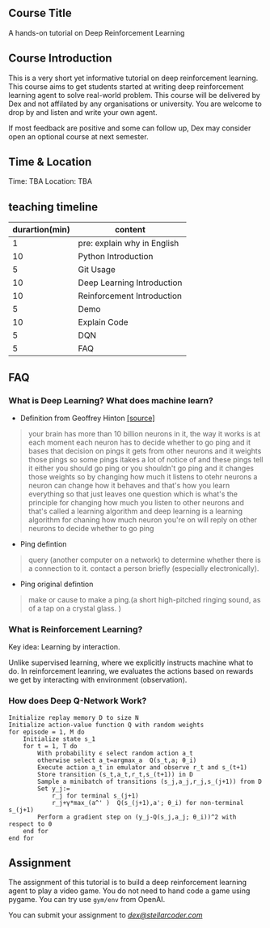 ## Course Title

A hands-on tutorial on Deep Reinforcement Learning

## Course Introduction

This is a very short yet informative tutorial on deep reinforcement learning. This course aims to get students started at writing deep reinforcement learning agent to solve real-world problem. This course will be delivered by Dex and not affilated by any organisations or university. You are welcome to drop by and listen and write your own agent.

If most feedback are positive and some can follow up, Dex may consider open an optional course at next semester.

## Time & Location

Time: TBA
Location: TBA

## teaching timeline

| durartion(min) | content                     |
|----------------|-----------------------------|
| 1              | pre: explain why in English |
| 10             | Python Introduction         |
| 5              | Git Usage                   |
| 10             | Deep Learning Introduction  |
| 10             | Reinforcement Introduction  |
| 5              | Demo                        |
| 10             | Explain Code                |
| 5              | DQN                         |
| 5              | FAQ                         |

## FAQ

### What is Deep Learning? What does machine learn?

* Definition from Geoffrey Hinton [[source]](https://www.youtube.com/watch?v=XG-dwZMc7Ng&t=47s)
> your brain has more than 10 billion neurons in it, the way it works is at each moment each neuron has to decide whether to go ping and it bases that decision on pings it gets from other neurons and it weights those pings so some pings itakes a lot of notice of and these pings tell it either you should go ping or you shouldn't go ping and it changes those weights so by changing how much it listens to otehr neurons a neuron can change how it behaves and that's how you learn everything
> so that just leaves one question which is what's the principle for changing how much you listen to other neurons and that's called a learning algorithm and deep learning is a learning algorithm for chaning how much neuron you're on will reply on other neurons to decide whether to go ping 

* Ping defintion
> query (another computer on a network) to determine whether there is a connection to it.
contact a person briefly (especially electronically).

* Ping original defintion
> make or cause to make a ping.(a short high-pitched ringing sound, as of a tap on a crystal glass.
)

### What is Reinforcement Learning?

Key idea: Learning by interaction.

Unlike supervised learning, where we explicitly instructs machine what to do. In reinforcement leanring, we evaluates the actions based on rewards we get by interacting with environment (observation).

### How does Deep Q-Network Work?

```
Initialize replay memory D to size N
Initialize action-value function Q with random weights
for episode = 1, M do
	Initialize state s_1
	for t = 1, T do
		With probability ϵ select random action a_t
		otherwise select a_t=argmax_a  Q(s_t,a; θ_i)
		Execute action a_t in emulator and observe r_t and s_(t+1)
		Store transition (s_t,a_t,r_t,s_(t+1)) in D
		Sample a minibatch of transitions (s_j,a_j,r_j,s_(j+1)) from D
		Set y_j:=
			r_j for terminal s_(j+1)
			r_j+γ*max_(a^' )  Q(s_(j+1),a'; θ_i) for non-terminal s_(j+1)
		Perform a gradient step on (y_j-Q(s_j,a_j; θ_i))^2 with respect to θ
	end for
end for
```

## Assignment

The assignment of this tutorial is to build a deep reinforcement learning agent to play a video game. You do not need to hand code a game using pygame. You can try use `gym/env` from OpenAI.

You can submit your assignment to *dex@stellarcoder.com*
